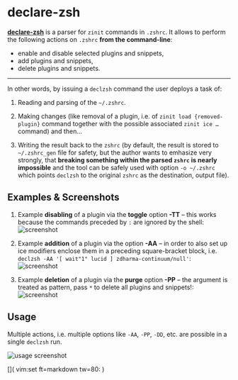 # declare-zsh

[**declare-zsh**](https://github.com/zdharma/declare-zsh) is a parser for
`zinit` commands in `.zshrc`. It allows to perform the following actions on
`.zshrc` **from the command-line**:

  - enable and disable selected plugins and snippets,
  - add plugins and snippets,
  - delete plugins and snippets.

---

In other words, by issuing a `declzsh` command the user deploys a task of:

1. Reading and parsing of the `~/.zshrc`.

2. Making changes (like removal of a plugin, i.e. of `zinit load
   {removed-plugin}` command together with the possible associated `zinit ice
   …` command) and then…

3. Writing the result back to the `zshrc` (by default, the result is stored to
   `~/.zshrc_gen` file for safety, but the author wants to emhasize very
   strongly, that **breaking something within the parsed `zshrc` is nearly
   impossible** and the tool can be safely used with option `-o ~/.zshrc` which
   points `declzsh` to the original `zshrc` as the destination, output file).

## Examples & Screenshots

1. Example **disabling** of a plugin via the **toggle** option **-TT** – this
   works because the commands preceded by `:` are ignored by the shell:
![screenshot](https://raw.githubusercontent.com/zdharma/declare-zsh/master/img/toggle.png)

2. Example **addition** of a plugin via the option **-AA** – in order to also
   set up ice modifiers enclose them in a preceding square-bracket block, i.e.
   `declzsh -AA '[ wait"1" lucid ] zdharma-continuum/null'`:
![screenshot](https://raw.githubusercontent.com/zdharma/declare-zsh/master/img/add.png)

3. Example **deletion** of a plugin via the **purge** option **-PP** – the
   argument is treated as pattern, pass `*` to delete all plugins and snippets!:
![screenshot](https://raw.githubusercontent.com/zdharma/declare-zsh/master/img/purge.png)

## Usage

Multiple actions, i.e. multiple options like `-AA`, `-PP`, `-DD`, etc. are
possible in a single `declzsh` run.

![usage screenshot](https://raw.githubusercontent.com/zdharma/declare-zsh/master/img/usage.png)

[]( vim:set ft=markdown tw=80: )
